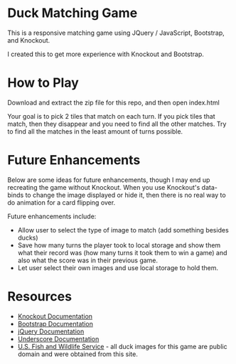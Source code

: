 # Duck Matching Game
This is a responsive matching game using JQuery / JavaScript, Bootstrap, and Knockout. 

I created this to get more experience with Knockout and Bootstrap.

# How to Play
Download and extract the zip file for this repo, and then open index.html

Your goal is to pick 2 tiles that match on each turn. If you pick tiles that match, then they disappear and you need to find all the other matches. Try to find all the matches in the least amount of turns possible.

# Future Enhancements
Below are some ideas for future enhancements, though I may end up recreating the game without Knockout. When you use Knockout's data-binds to change the image displayed or hide it, then there is no real way to do animation for a card flipping over.

Future enhancements include:
- Allow user to select the type of image to match (add something besides ducks)
- Save how many turns the player took to local storage and show them what their record was (how many turns it took them to win a game) and also what the score was in their previous game.
- Let user select their own images and use local storage to hold them.

# Resources
- [Knockout Documentation](http://knockoutjs.com)
- [Bootstrap Documentation](http://getbootstrap.com)
- [jQuery Documentation](http://api.jquery.com)
- [Underscore Documentation](http://underscorejs.org)
- [U.S. Fish and Wildlife Service](http://digitalmedia.fws.gov/) - all duck images for this game are public domain and were obtained from this site.

